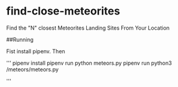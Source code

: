 # find-close-meteorites
Find the "N" closest Meteorites Landing Sites From Your Location

##Running

Fist install pipenv. Then

'''
    pipenv install
    pipenv run python meteors.py 
    pipenv run python3 /meteors/meteors.py 
    
'''

